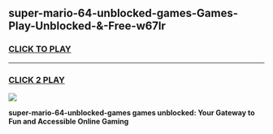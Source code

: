 
## super-mario-64-unblocked-games-Games-Play-Unblocked-&-Free-w67lr
<h3>
<a href="https://premium76.site?title=super-mario-64-unblocked-games&ref=24A">CLICK TO PLAY</a></h3>
<hr>

<h3>
<a href="https://premium76.site?title=super-mario-64-unblocked-games&ref=24A">CLICK 2 PLAY</a>
  
</h3>

<a href="https://premium76.site?title=super-mario-64-unblocked-games&ref=24A"><img src="https://clearcache.store/games.png"></a>


**super-mario-64-unblocked-games games unblocked: Your Gateway to Fun and Accessible Online Gaming**
